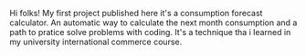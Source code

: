 Hi folks! 
My first project published here it's a consumption forecast calculator. An automatic way to calculate the next month consumption and a path to pratice solve problems with coding.
It's a technique tha i learned in my university international commerce course.
